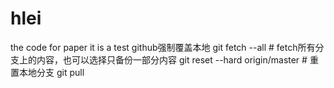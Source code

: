 # hlei
the code for paper 
it is  a test
github强制覆盖本地
git fetch --all                   # fetch所有分支上的内容，也可以选择只备份一部分内容
git reset --hard origin/master    # 重置本地分支
git pull